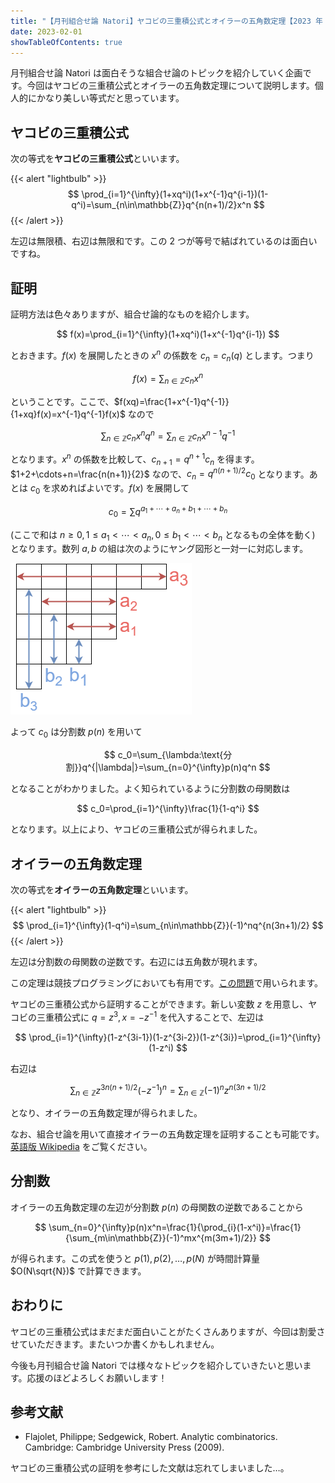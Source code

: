 ```yaml
---
title: "【月刊組合せ論 Natori】ヤコビの三重積公式とオイラーの五角数定理【2023 年 2 月号】"
date: 2023-02-01
showTableOfContents: true
---
```


月刊組合せ論 Natori は面白そうな組合せ論のトピックを紹介していく企画です。今回はヤコビの三重積公式とオイラーの五角数定理について説明します。個人的にかなり美しい等式だと思っています。

## ヤコビの三重積公式

次の等式を**ヤコビの三重積公式**といいます。

{{< alert "lightbulb" >}}
$$
\prod_{i=1}^{\infty}(1+xq^i)(1+x^{-1}q^{i-1})(1-q^i)=\sum_{n\in\mathbb{Z}}q^{n(n+1)/2}x^n
$$
{{< /alert >}}

左辺は無限積、右辺は無限和です。この 2 つが等号で結ばれているのは面白いですね。

## 証明

証明方法は色々ありますが、組合せ論的なものを紹介します。

$$
f(x)=\prod_{i=1}^{\infty}(1+xq^i)(1+x^{-1}q^{i-1})
$$

とおきます。$f(x)$ を展開したときの $x^n$ の係数を $c_n=c_n(q)$ とします。つまり

$$
f(x)=\sum_{n\in\mathbb{Z}}c_nx^n
$$

ということです。ここで、$f(xq)=\frac{1+x^{-1}q^{-1}}{1+xq}f(x)=x^{-1}q^{-1}f(x)$ なので

$$
\sum_{n\in\mathbb{Z}}c_nx^nq^n=\sum_{n\in\mathbb{Z}}c_nx^{n-1}q^{-1}
$$

となります。$x^n$ の係数を比較して、$c_{n+1}=q^{n+1}c_n$ を得ます。$1+2+\cdots+n=\frac{n(n+1)}{2}$ なので、$c_n=q^{n(n+1)/2}c_0$ となります。あとは $c_0$ を求めればよいです。$f(x)$ を展開して

$$
c_0=\sum q^{a_1+\cdots+a_n+b_1+\cdots+b_n}
$$

(ここで和は $n\ge 0, 1\le a_1<\cdots<a_n, 0\le b_1<\cdots<b_n$ となるもの全体を動く) となります。数列 $a,b$ の組は次のようにヤング図形と一対一に対応します。

![](./FZ7WXG0.png)

よって $c_0$ は分割数 $p(n)$ を用いて

$$
c_0=\sum_{\lambda:\text{分割}}q^{|\lambda|}=\sum_{n=0}^{\infty}p(n)q^n
$$

となることがわかりました。よく知られているように分割数の母関数は

$$
c_0=\prod_{i=1}^{\infty}\frac{1}{1-q^i}
$$

となります。以上により、ヤコビの三重積公式が得られました。

## オイラーの五角数定理

次の等式を**オイラーの五角数定理**といいます。

{{< alert "lightbulb" >}}
$$
\prod_{i=1}^{\infty}(1-q^i)=\sum_{n\in\mathbb{Z}}(-1)^nq^{n(3n+1)/2}
$$
{{< /alert >}}

左辺は分割数の母関数の逆数です。右辺には五角数が現れます。

この定理は競技プログラミングにおいても有用です。[この問題](https://atcoder.jp/contests/abc279/tasks/abc279_h)で用いられます。

ヤコビの三重積公式から証明することができます。新しい変数 $z$ を用意し、ヤコビの三重積公式に $q=z^3, x=-z^{-1}$ を代入することで、左辺は

$$
\prod_{i=1}^{\infty}(1-z^{3i-1})(1-z^{3i-2})(1-z^{3i})=\prod_{i=1}^{\infty}(1-z^i)
$$

右辺は

$$
\sum_{n\in\mathbb{Z}}z^{3n(n+1)/2}(-z^{-1})^n=\sum_{n\in\mathbb{Z}}(-1)^nz^{n(3n+1)/2}
$$

となり、オイラーの五角数定理が得られました。

なお、組合せ論を用いて直接オイラーの五角数定理を証明することも可能です。[英語版 Wikipedia](https://en.wikipedia.org/wiki/Pentagonal_number_theorem) をご覧ください。

## 分割数

オイラーの五角数定理の左辺が分割数 $p(n)$ の母関数の逆数であることから

$$
\sum_{n=0}^{\infty}p(n)x^n=\frac{1}{\prod_{i}(1-x^i)}=\frac{1}{\sum_{m\in\mathbb{Z}}(-1)^mx^{m(3m+1)/2}}
$$

が得られます。この式を使うと $p(1),p(2),\ldots,p(N)$ が時間計算量 $O(N\sqrt{N})$ で計算できます。

## おわりに

ヤコビの三重積公式はまだまだ面白いことがたくさんありますが、今回は割愛させていただきます。またいつか書くかもしれません。

今後も月刊組合せ論 Natori では様々なトピックを紹介していきたいと思います。応援のほどよろしくお願いします！

## 参考文献

- Flajolet, Philippe; Sedgewick, Robert. Analytic combinatorics. Cambridge: Cambridge University Press (2009).

ヤコビの三重積公式の証明を参考にした文献は忘れてしまいました…。